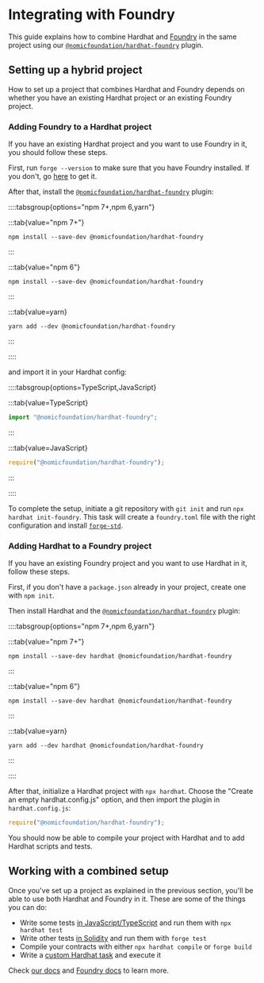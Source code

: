 # Integrating with Foundry

This guide explains how to combine Hardhat and [Foundry](https://book.getfoundry.sh/) in the same project using our [`@nomicfoundation/hardhat-foundry`](/hardhat-runner/plugins/nomicfoundation-hardhat-foundry) plugin.

## Setting up a hybrid project

How to set up a project that combines Hardhat and Foundry depends on whether you have an existing Hardhat project or an existing Foundry project.

### Adding Foundry to a Hardhat project

If you have an existing Hardhat project and you want to use Foundry in it, you should follow these steps.

First, run `forge --version` to make sure that you have Foundry installed. If you don't, go [here](https://getfoundry.sh/) to get it.

After that, install the [`@nomicfoundation/hardhat-foundry`](/hardhat-runner/plugins/nomicfoundation-hardhat-foundry) plugin:

::::tabsgroup{options="npm 7+,npm 6,yarn"}

:::tab{value="npm 7+"}

```
npm install --save-dev @nomicfoundation/hardhat-foundry
```

:::

:::tab{value="npm 6"}

```
npm install --save-dev @nomicfoundation/hardhat-foundry
```

:::

:::tab{value=yarn}

```
yarn add --dev @nomicfoundation/hardhat-foundry
```

:::

::::

and import it in your Hardhat config:

::::tabsgroup{options=TypeScript,JavaScript}

:::tab{value=TypeScript}

```typescript
import "@nomicfoundation/hardhat-foundry";
```

:::

:::tab{value=JavaScript}

```javascript
require("@nomicfoundation/hardhat-foundry");
```

:::

::::

To complete the setup, initiate a git repository with `git init` and run `npx hardhat init-foundry`. This task will create a `foundry.toml` file with the right configuration and install [`forge-std`](https://github.com/foundry-rs/forge-std).

### Adding Hardhat to a Foundry project

If you have an existing Foundry project and you want to use Hardhat in it, follow these steps.

First, if you don't have a `package.json` already in your project, create one with `npm init`.

Then install Hardhat and the [`@nomicfoundation/hardhat-foundry`](/hardhat-runner/plugins/nomicfoundation-hardhat-foundry) plugin:

::::tabsgroup{options="npm 7+,npm 6,yarn"}

:::tab{value="npm 7+"}

```
npm install --save-dev hardhat @nomicfoundation/hardhat-foundry
```

:::

:::tab{value="npm 6"}

```
npm install --save-dev hardhat @nomicfoundation/hardhat-foundry
```

:::

:::tab{value=yarn}

```
yarn add --dev hardhat @nomicfoundation/hardhat-foundry
```

:::

::::

After that, initialize a Hardhat project with `npx hardhat`. Choose the "Create an empty hardhat.config.js" option, and then import the plugin in `hardhat.config.js`:

```javascript
require("@nomicfoundation/hardhat-foundry");
```

You should now be able to compile your project with Hardhat and to add Hardhat scripts and tests.

## Working with a combined setup

Once you've set up a project as explained in the previous section, you'll be able to use both Hardhat and Foundry in it. These are some of the things you can do:

- Write some tests [in JavaScript/TypeScript](/hardhat-runner/docs/guides/test-contracts) and run them with `npx hardhat test`
- Write other tests [in Solidity](https://book.getfoundry.sh/forge/writing-tests) and run them with `forge test`
- Compile your contracts with either `npx hardhat compile` or `forge build`
- Write a [custom Hardhat task](/hardhat-runner/docs/advanced/create-task) and execute it

Check [our docs](/hardhat-runner/docs) and [Foundry docs](https://book.getfoundry.sh/) to learn more.
